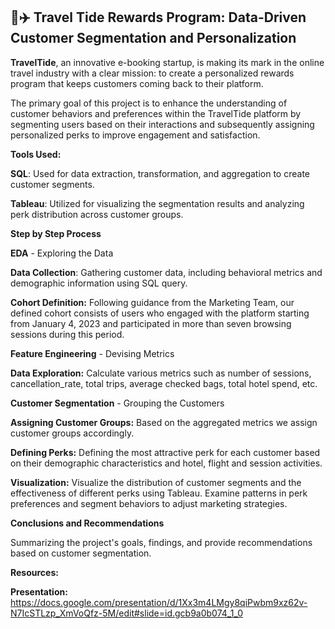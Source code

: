 ## **🏨✈️ Travel Tide Rewards Program: Data-Driven Customer Segmentation and Personalization**
**TravelTide**, an innovative e-booking startup, is making its mark in the online travel industry with a clear mission: to create a personalized rewards program that keeps customers coming back to their platform.

The primary goal of this project is to enhance the understanding of customer behaviors and preferences within the TravelTide platform by segmenting users based on their interactions and subsequently assigning personalized perks to improve engagement and satisfaction.

**Tools Used:**

**SQL**: Used for data extraction, transformation, and aggregation to create customer segments.

**Tableau**: Utilized for visualizing the segmentation results and analyzing perk distribution across customer groups.

**Step by Step Process**

**EDA** - Exploring the Data

**Data Collection**: Gathering customer data, including behavioral metrics and demographic information using SQL query.

**Cohort Definition:** Following guidance from the Marketing Team, our defined cohort consists of users who engaged with the platform starting from January 4, 2023 and participated in more than seven browsing sessions during this period.

**Feature Engineering** - Devising Metrics

**Data Exploration:** Calculate various metrics such as number of sessions, cancellation_rate, total trips, average checked bags, total hotel spend, etc.

**Customer Segmentation** - Grouping the Customers

**Assigning Customer Groups:** Based on the aggregated metrics we assign customer groups accordingly.

**Defining Perks:** Defining the most attractive perk for each customer based on their demographic characteristics and hotel, flight and session activities.

**Visualization:** Visualize the distribution of customer segments and the effectiveness of different perks using Tableau. Examine patterns in perk preferences and segment behaviors to adjust marketing strategies.

**Conclusions and Recommendations**

 Summarizing the project's goals, findings, and provide recommendations based on customer segmentation.

**Resources:**

**Presentation:** https://docs.google.com/presentation/d/1Xx3m4LMgy8qiPwbm9xz62v-N7IcSTLzp_XmVoQfz-5M/edit#slide=id.gcb9a0b074_1_0
